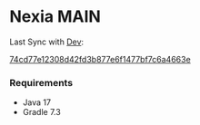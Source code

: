 # Nexia MAIN

Last Sync with [Dev](https://github.com/nexia-cts/Nexia-Mod/tree/dev):

[74cd77e12308d42fd3b877e6f1477bf7c6a4663e](https://github.com/nexia-cts/Nexia-Mod/commit/74cd77e12308d42fd3b877e6f1477bf7c6a4663e)

### Requirements
- Java 17
- Gradle 7.3
